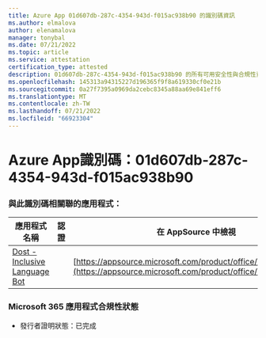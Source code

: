 ```yaml
---
title: Azure App 01d607db-287c-4354-943d-f015ac938b90 的識別碼資訊
ms.author: elmalova
author: elenamalova
manager: tonybal
ms.date: 07/21/2022
ms.topic: article
ms.service: attestation
certification_type: attested
description: 01d607db-287c-4354-943d-f015ac938b90 的所有可用安全性與合規性資訊。
ms.openlocfilehash: 145313a94315227d196365f9f8a619330cf0e21b
ms.sourcegitcommit: 0a27f7395a0969da2cebc8345a88aa69e841eff6
ms.translationtype: MT
ms.contentlocale: zh-TW
ms.lasthandoff: 07/21/2022
ms.locfileid: "66923304"
---
```

# <a name="azure-app-id-01d607db-287c-4354-943d-f015ac938b90"></a>Azure App識別碼：01d607db-287c-4354-943d-f015ac938b90


### <a name="apps-associated-with-this-id"></a>與此識別碼相關聯的應用程式：
| **應用程式名稱** | **認證** | **在 AppSource 中檢視** |
|--------------|---------------|-----------------------|
| [Dost - Inclusive Language Bot](../forward/WA200004214.md) |  | [https://appsource.microsoft.com/product/office/WA200004214](https://appsource.microsoft.com/product/office/WA200004214) |

### <a name="microsoft-365-app-compliance-status"></a>Microsoft 365 應用程式合規性狀態
- 發行者證明狀態：已完成
